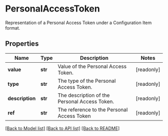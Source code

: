 # PersonalAccessToken

Representation of a Personal Access Token under a Configuration Item format.

## Properties
Name | Type | Description | Notes
------------ | ------------- | ------------- | -------------
**value** | **str** | Value of the Personal Access Token. | [readonly] 
**type** | **str** | The type of the Personal Access Token. | [readonly] 
**description** | **str** | The description of the Personal Access Token. | [readonly] 
**ref** | **str** | The reference to the Personal Access Token | [readonly] 

[[Back to Model list]](../README.md#documentation-for-models) [[Back to API list]](../README.md#documentation-for-api-endpoints) [[Back to README]](../README.md)


